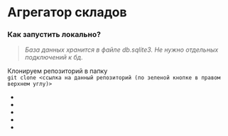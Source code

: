 # Агрегатор складов

<h3>Как запустить локально?</h3>

>*База данных хранится в файле db.sqlite3. Не нужно отдельных подключений к бд.*

Клонируем репозиторий в папку 
<br>
    ```
    git clone <ссылка на данный репозиторий (по зеленой кнопке в правом верхнем углу)>
    ```
<ul>
  <li>
    
  </li>
  <li> </li>
  <li> </li>
  <li> </li>
  <li> </li>
</ul>
